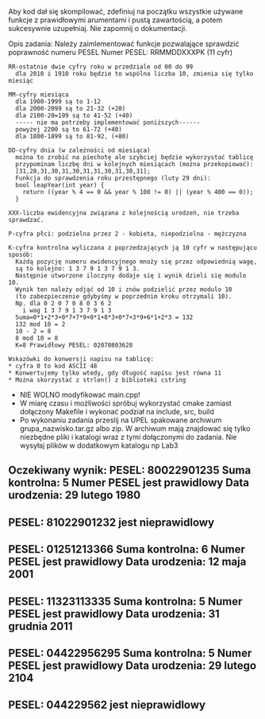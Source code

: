   Aby kod dał się skompilować, zdefiniuj na początku wszystkie używane funkcje
  z prawidłowymi arumentami i pustą zawartością, a potem sukcesywnie uzupełniaj.
  Nie zapomnij o dokumentacji.

  Opis zadania:
    Należy zaimlementować funkcje pozwalające sprawdzić poprawność numeru PESEL
    Numer PESEL:  RRMMDDXXXPK (11 cyfr)
    
    RR-ostatnie dwie cyfry roku w przedziale od 00 do 99
      dla 2010 i 1910 roku będzie to wspólna liczba 10, zmienia się tylko miesiąc
    
    MM-cyfry miesiąca
      dla 1900-1999 są to 1-12
      dla 2000-2099 są to 21-32 (+20)
      dla 2100-20=199 są to 41-52 (+40)
      ----- nie ma potrzeby implementować poniższych------
      powyżej 2200 są to 61-72 (+40)
      dla 1800-1899 są to 81-92, (+80)
    
    DD-cyfry dnia (w zależności od miesiąca)
      można to zrobić na piechotę ale szybciej będzie wykorzystać tablicę
      przypominam liczbę dni w kolejnych miesiącach (można przekopiować): 
      [31,28,31,30,31,30,31,31,30,31,30,31];
      Funkcja do sprawdzenia roku przestępnego (luty 29 dni):
      bool leapYear(int year) {
        return ((year % 4 == 0 && year % 100 != 0) || (year % 400 == 0));
      }

    XXX-liczba ewidencyjna związana z kolejnością urodzeń, nie trzeba sprawdzać.
    
    P-cyfra płci: podzielna przez 2 - kobieta, niepodzielna - mężczyzna
    
    K-cyfra kontrolna wyliczana z poprzedzających ją 10 cyfr w następującu sposób:
      Każdą pozycję numeru ewidencyjnego mnoży się przez odpowiednią wagę, 
      są to kolejno: 1 3 7 9 1 3 7 9 1 3. 
      Następnie utworzone iloczyny dodaje się i wynik dzieli się modulo 10.
      Wynik ten należy odjąć od 10 i znów podzielić przez modulo 10 
      (to zabezpieczenie gdybyśmy w poprzednim kroku otrzymali 10).
      Np. dla 0 2 0 7 0 8 0 3 6 2 
        i wag 1 3 7 9 1 3 7 9 1 3
      Suma=0*1+2*3+0*7+7*9+0*1+8*3+0*7+3*9+6*1+2*3 = 132
      132 mod 10 = 2
      10 - 2 = 8
      8 mod 10 = 8
      K=8 Prawidłowy PESEL: 02070803628

    Wskazówki do konwersji napisu na tablicę:
    * cyfra 0 to kod ASCII 48
    * Konwertujemy tylko wtedy, gdy długość napisu jest równa 11
    * Można skorzystać z strlen() z biblioteki cstring

   * NIE WOLNO modyfikować main.cpp!
   * W miarę czasu i możliwości spróbuj wykorzystać cmake zamiast dołączony Makefile i wykonać podział na include, src, build
   * Po wykonaniu zadania przeslij na UPEL spakowane archiwum grupa_nazwisko.tar.gz albo zip. 
     W archiwum mają znajdować się tylko niezbędne pliki i katalogi wraz z tymi dołączonymi do zadania.
     Nie wysyłaj plików w dodatkowym katalogu np Lab3

Oczekiwany wynik:
PESEL: 80022901235 Suma kontrolna: 5
Numer PESEL jest prawidlowy
Data urodzenia: 29 lutego 1980
-----------------------------------------
PESEL: 81022901232 jest nieprawidlowy
-----------------------------------------
PESEL: 01251213366 Suma kontrolna: 6
Numer PESEL jest prawidlowy
Data urodzenia: 12 maja 2001
-----------------------------------------
PESEL: 11323113335 Suma kontrolna: 5
Numer PESEL jest prawidlowy
Data urodzenia: 31 grudnia 2011
-----------------------------------------
PESEL: 04422956295 Suma kontrolna: 5
Numer PESEL jest prawidlowy
Data urodzenia: 29 lutego 2104
-----------------------------------------
PESEL: 044229562 jest nieprawidlowy
-----------------------------------------